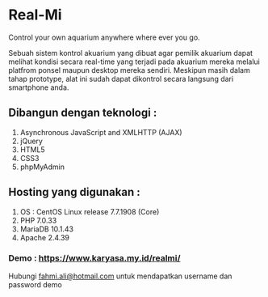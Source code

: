 # Real-Mi
Control your own aquarium anywhere where ever you go.

Sebuah sistem kontrol akuarium yang dibuat agar pemilik akuarium dapat melihat kondisi secara real-time yang terjadi pada akuarium mereka melalui platfrom ponsel maupun desktop mereka sendiri. Meskipun masih dalam tahap prototype, alat ini sudah dapat dikontrol secara langsung dari smartphone anda.

## Dibangun dengan teknologi :
1. Asynchronous JavaScript and XMLHTTP (AJAX)
2. jQuery
3. HTML5
4. CSS3
5. phpMyAdmin

## Hosting yang digunakan :
1. OS : CentOS Linux release 7.7.1908 (Core)
2. PHP 7.0.33
3. MariaDB 10.1.43
4. Apache 2.4.39

### Demo : https://www.karyasa.my.id/realmi/
Hubungi fahmi.ali@hotmail.com untuk mendapatkan username dan password demo
